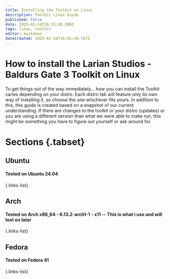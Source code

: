 ```yaml
---
title: Installing the Toolkit on Linux
description: Toolkit Linux Guide
published: false
date: 2025-02-24T16:15:28.380Z
tags: linux, toolkit
editor: markdown
dateCreated: 2025-02-24T16:01:49.767Z
---
```


# How to install the Larian Studios - Baldurs Gate 3 Toolkit on Linux

To get things out of the way immediately... how you can install the Toolkit varies depending on your distro.
Each distro tab will feature only its own way of installing it, so choose the one whichever fits yours.
In addition to this, this guide is created based on a snapshot of our current understanding. If there are changes to the toolkit or your distro (updates) or you are using a different version than what we were able to make run, this might be something you have to figure out yourself or ask around for.

# Sections {.tabset}

## Ubuntu
#### Tested on Ubuntu 24.04

{.links-list}

## Arch
#### Tested on Arch x86_64 - 6.13.2-arch1-1 - x11    -- This is what i use and will test on later


{.links-list}


## Fedora
#### Tested on Fedora 41


{.links-list}